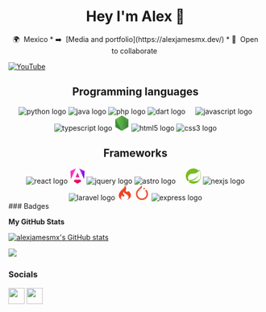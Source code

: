 <h1 align="center"> 
Hey I'm Alex 👾
</h1>

<div align="center">
🌍  Mexico
* ➡️  [Media and portfolio](https://alexjamesmx.dev/)
* 🤝  Open to collaborate   

</div>

[![YouTube](https://img.shields.io/badge/YouTube-Subscribe-red?style=for-the-badge&logo=youtube&logoColor=white)](https://www.youtube.com/channel/UCcoEuHR-gnDLqAgN4w27WOw)


<div align="center">
<h2 align="center">
Programming languages
</h2>

  <img src="https://cdn.jsdelivr.net/gh/devicons/devicon/icons/python/python-original.svg" height="30" alt="python logo"  />
  <img src="https://cdn.jsdelivr.net/gh/devicons/devicon/icons/java/java-original.svg" height="30" alt="java logo"  />
  <img src="https://cdn.jsdelivr.net/gh/devicons/devicon/icons/php/php-original.svg" height="30" alt="php logo"  />
  <img src="https://cdn.jsdelivr.net/gh/devicons/devicon/icons/dart/dart-original.svg" height="30" alt="dart logo"  />

  <img width="12" />

  <img src="https://cdn.jsdelivr.net/gh/devicons/devicon/icons/javascript/javascript-original.svg" height="30" alt="javascript logo"  />
  <img src="https://cdn.jsdelivr.net/gh/devicons/devicon/icons/typescript/typescript-original.svg" height="30" alt="typescript logo"  />
  <img src="https://github.com/devicons/devicon/blob/master/icons/nodejs/nodejs-original.svg" height="30" alt="nodejs logo"  />
  <img src="https://cdn.jsdelivr.net/gh/devicons/devicon/icons/html5/html5-original.svg" height="30" alt="html5 logo"  />
  <img src="https://cdn.jsdelivr.net/gh/devicons/devicon/icons/css3/css3-original.svg" height="30" alt="css3 logo"  />
</div>

<div align="center">
  
  <h2 align="center">
   Frameworks
  </h2>

  <img src="https://cdn.jsdelivr.net/gh/devicons/devicon/icons/react/react-original.svg" height="30" alt="react logo"  />
  <img src="https://github.com/devicons/devicon/blob/master/icons/angular/angular-original.svg" height="30" alt="angular logo"  />
  <img src="https://cdn.jsdelivr.net/gh/devicons/devicon/icons/jquery/jquery-original.svg" height="30" alt="jquery logo"  />
  <img src="https://cdn.jsdelivr.net/gh/devicons/devicon/icons/astro/astro-original.svg" height="30" alt="astro logo"  />
  
  <img width="12" />

  <img src="https://github.com/devicons/devicon/blob/master/icons/spring/spring-original.svg" height="30" alt="express logo"  />
  <img src="https://cdn.jsdelivr.net/gh/devicons/devicon/icons/nextjs/nextjs-original.svg" height="30" alt="nexjs logo"  />
  <img src="https://cdn.jsdelivr.net/gh/devicons/devicon/icons/laravel/laravel-original.svg" height="30" alt="laravel logo"  />
  <img src="https://github.com/devicons/devicon/blob/master/icons/codeigniter/codeigniter-plain.svg" height="30" alt="codeigniter logo"  />
  <img src="https://github.com/devicons/devicon/blob/master/icons/pytorch/pytorch-original.svg" height="30" alt="pytorch logo"  />
  <img src="https://cdn.jsdelivr.net/gh/devicons/devicon/icons/express/express-original.svg" height="30" alt="express logo"  />
  
</div>
### Badges

<b>My GitHub Stats</b>

<a href="http://www.github.com/alexjamesmx"><img src="https://github-readme-stats.vercel.app/api?username=alexjamesmx&show_icons=true&hide=&count_private=true&title_color=f97316&text_color=ffffff&icon_color=6366f1&bg_color=22272e&hide_border=true&show_icons=true" alt="alexjamesmx's GitHub stats" /></a>

<a href="http://www.github.com/alexjamesmx"><img src="https://github-readme-streak-stats.herokuapp.com/?user=alexjamesmx&stroke=ffffff&background=22272e&ring=f97316&fire=f97316&currStreakNum=ffffff&currStreakLabel=f97316&sideNums=ffffff&sideLabels=ffffff&dates=ffffff&hide_border=true" /></a>

### Socials

<p align="left"> 
<a href="https://www.github.com/alexjamesmx" target="_blank" rel="noreferrer"><img src="https://raw.githubusercontent.com/danielcranney/readme-generator/main/public/icons/socials/github.svg" width="32" height="32" /></a>
<a href="https://www.linkedin.com/in/alexjamesmx" target="_blank" rel="noreferrer"><img src="https://raw.githubusercontent.com/danielcranney/readme-generator/main/public/icons/socials/linkedin.svg" width="32" height="32" /></a>
</p>

